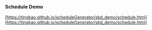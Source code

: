 ### Schedule Demo
[https://tingkao.github.io/scheduleGenerator/skd_demo/schedule.html](https://tingkao.github.io/scheduleGenerator/skd_demo/schedule.html)
